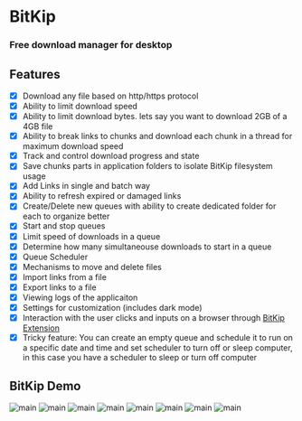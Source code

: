# BitKip
### Free download manager for desktop 

## Features

- [x] Download any file based on http/https protocol
- [x] Ability to limit download speed
- [x] Ability to limit download bytes. lets say you want to download 2GB of a 4GB file
- [x] Ability to break links to chunks and download each chunk in a thread for maximum download speed
- [x] Track and control download progress and state
- [x] Save chunks parts in application folders to isolate BitKip filesystem usage
- [x] Add Links in single and batch way
- [x] Ability to refresh expired or damaged links
- [x] Create/Delete new queues with ability to create dedicated folder for each to organize better
- [x] Start and stop queues
- [x] Limit speed of downloads in a queue
- [x] Determine how many simultaneouse downloads to start in a queue
- [x] Queue Scheduler
- [x] Mechanisms to move and delete files 
- [x] Import links from a file
- [x] Export links to a file
- [x] Viewing logs of the applicaiton
- [x] Settings for customization (includes dark mode)
- [x] Interaction with the user clicks and inputs on a browser through [BitKip Extension](https://github.com/DarkDeveloper-arch/BitKip-extensions)
- [x] Tricky feature: You can create an empty queue and schedule it to run on a specific date and time and set scheduler to turn off or sleep computer, in this case you have a scheduler to sleep or turn off computer 

## BitKip Demo

![main](https://github.com/DarkDeveloper-arch/BitKip/blob/main/readme-img/main-light.png)
![main](https://github.com/DarkDeveloper-arch/BitKip/blob/main/readme-img/single-light.png)
![main](https://github.com/DarkDeveloper-arch/BitKip/blob/main/readme-img/batch-light.png)
![main](https://github.com/DarkDeveloper-arch/BitKip/blob/main/readme-img/queue-light.png)
![main](https://github.com/DarkDeveloper-arch/BitKip/blob/main/readme-img/queue-settings-light.png)
![main](https://github.com/DarkDeveloper-arch/BitKip/blob/main/readme-img/queue-settings-scheduler-light.png)
![main](https://github.com/DarkDeveloper-arch/BitKip/blob/main/readme-img/settings-light.png)
![main](https://github.com/DarkDeveloper-arch/BitKip/blob/main/readme-img/logs-light.png)


